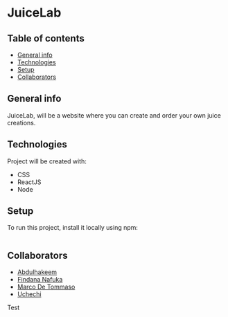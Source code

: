 # JuiceLab


## Table of contents

- [General info](#general-info)
- [Technologies](#technologies)
- [Setup](#setup)
- [Collaborators](#collaborators)

## General info

JuiceLab, will be a website where you can create and order your own juice creations.

## Technologies

Project will be created with:

- CSS
- ReactJS
- Node

## Setup

To run this project, install it locally using npm:

```

```

## Collaborators

- [Abdulhakeem](https://github.com/Abdulhakeem92)
- [Findana Nafuka](https://github.com/Findana)
- [Marco De Tommaso](https://github.com/Deto-Marco)
- [Uchechi](https://github.com/Uche-XE)

Test

